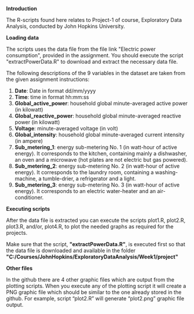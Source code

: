 <p><b>Introduction
</b></p>
The R-scripts found here relates to Project-1 of course, Exploratory Data Analysis, conducted by John Hopkins University.</p>  

<p><b>Loading data
</b></p>
The scripts uses the data file from the file link "Electric power consumption", provided in the assignment.  You should execute the script "extractPowerData.R" to download and extract the necessary data file.

The following descriptions of the 9 variables in the dataset are taken from the given assignment instructions:

<ol>
<li><b>Date</b>: Date in format dd/mm/yyyy </li>
<li><b>Time</b>: time in format hh:mm:ss </li>
<li><b>Global_active_power</b>: household global minute-averaged active power (in kilowatt) </li>
<li><b>Global_reactive_power</b>: household global minute-averaged reactive power (in kilowatt) </li>
<li><b>Voltage</b>: minute-averaged voltage (in volt) </li>
<li><b>Global_intensity</b>: household global minute-averaged current intensity (in ampere) </li>
<li><b>Sub_metering_1</b>: energy sub-metering No. 1 (in watt-hour of active energy). It corresponds to the kitchen, containing mainly a dishwasher, an oven and a microwave (hot plates are not electric but gas powered). </li>
<li><b>Sub_metering_2</b>: energy sub-metering No. 2 (in watt-hour of active energy). It corresponds to the laundry room, containing a washing-machine, a tumble-drier, a refrigerator and a light. </li>
<li><b>Sub_metering_3</b>: energy sub-metering No. 3 (in watt-hour of active energy). It corresponds to an electric water-heater and an air-conditioner.</li>
</ol>
<p><b>Executing scripts</b></p>
After the data file is extracted you can execute the scripts plot1.R, plot2.R, plot3.R, and/or, plot4.R, to plot the needed graphs as required for the projects. 

Make sure that the script, <b>"extractPowerData.R"</b>, is executed first so that the data file is downloaded and available in the folder <b>"C:/Courses/JohnHopkins/ExploratoryDataAnalysis/Week1/project"</b>
<p><b>Other files</b></p>
In the github there are 4 other graphic files which are output from the plotting scripts.  When you execute any of the plotting script it will create a PNG graphic file which should be similar to the one already stored in the github. For example, script “plot2.R” will generate “plot2.png” graphic file output.

